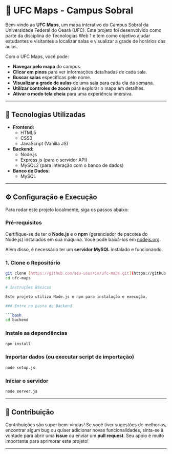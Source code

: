 # 📍 UFC Maps - Campus Sobral

Bem-vindo ao **UFC Maps**, um mapa interativo do Campus Sobral da Universidade Federal do Ceará (UFC). Este projeto foi desenvolvido como parte da disciplina de Tecnologias Web 1 e tem como objetivo ajudar estudantes e visitantes a localizar salas e visualizar a grade de horários das aulas.

Com o UFC Maps, você pode:
* **Navegar pelo mapa** do campus.
* **Clicar em pinos** para ver informações detalhadas de cada sala.
* **Buscar salas** específicas pelo nome.
* **Visualizar a grade de aulas** de uma sala para cada dia da semana.
* **Utilizar controles de zoom** para explorar o mapa em detalhes.
* **Ativar o modo tela cheia** para uma experiência imersiva.

---

## 🚀 Tecnologias Utilizadas

* **Frontend:**
    * HTML5
    * CSS3
    * JavaScript (Vanilla JS)
* **Backend:**
    * Node.js
    * Express.js (para o servidor API)
    * MySQL2 (para interação com o banco de dados)
* **Banco de Dados:**
    * MySQL

---

## ⚙️ Configuração e Execução

Para rodar este projeto localmente, siga os passos abaixo:

### Pré-requisitos

Certifique-se de ter o **Node.js** e o **npm** (gerenciador de pacotes do Node.js) instalados em sua máquina. Você pode baixá-los em [nodejs.org](https://nodejs.org/).

Além disso, é necessário ter um **servidor MySQL** instalado e funcionando.

### 1. Clone o Repositório

```bash
git clone [https://github.com/seu-usuario/ufc-maps.git](https://github.com/seu-usuario/ufc-maps.git)
cd ufc-maps

# Instruções Básicas

Este projeto utiliza Node.js e npm para instalação e execução.

### Entre na pasta do Backend

```bash
cd backend
```

### Instale as dependências

```bash
npm install
```

### Importar dados (ou executar script de importação)

```bash
node setup.js
```

### Iniciar o servidor

```bash
node server.js
```

---

## 🤝 Contribuição

Contribuições são super bem-vindas! Se você tiver sugestões de melhorias, encontrar algum bug ou quiser adicionar novas funcionalidades, sinta-se à vontade para abrir uma **issue** ou enviar um **pull request**. Seu apoio é muito importante para aprimorar este projeto!

---
